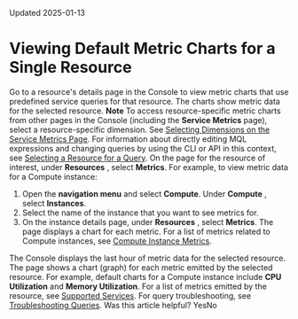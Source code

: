 Updated 2025-01-13
# Viewing Default Metric Charts for a Single Resource
Go to a resource's details page in the Console to view metric charts that use predefined service queries for that resource. The charts show metric data for the selected resource.
**Note**
To access resource-specific metric charts from other pages in the Console (including the **Service Metrics** page), select a resource-specific dimension. See [Selecting Dimensions on the Service Metrics Page](https://docs.oracle.com/iaas/Content/Monitoring/Tasks/view-chart-dimensions.htm).
For information about directly editing MQL expressions and changing queries by using the CLI or API in this context, see [Selecting a Resource for a Query](https://docs.oracle.com/iaas/Content/Monitoring/Tasks/query-metric-resource.htm).
On the page for the resource of interest, under **Resources** , select **Metrics**. 
For example, to view metric data for a Compute instance: 
  1. Open the **navigation menu** and select **Compute**. Under **Compute** , select **Instances**.
  2. Select the name of the instance that you want to see metrics for.
  3. On the instance details page, under **Resources** , select **Metrics**.
The page displays a chart for each metric. For a list of metrics related to Compute instances, see [Compute Instance Metrics](https://docs.oracle.com/iaas/Content/Compute/References/computemetrics.htm).


The Console displays the last hour of metric data for the selected resource. The page shows a chart (graph) for each metric emitted by the selected resource.
For example, default charts for a Compute instance include **CPU Utilization** and **Memory Utilization**.
For a list of metrics emitted by the resource, see [Supported Services](https://docs.oracle.com/iaas/Content/Monitoring/Concepts/monitoringoverview.htm#SupportedServices).
For query troubleshooting, see [Troubleshooting Queries](https://docs.oracle.com/iaas/Content/Monitoring/troubleshooting-queries.htm).
Was this article helpful?
YesNo

